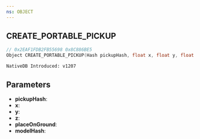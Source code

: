 ```yaml
---
ns: OBJECT
---
```

## CREATE_PORTABLE_PICKUP

```c
// 0x2EAF1FDB2FB55698 0x8C886BE5
Object CREATE_PORTABLE_PICKUP(Hash pickupHash, float x, float y, float z, BOOL placeOnGround, Hash modelHash);
```

```
NativeDB Introduced: v1207
```

## Parameters
* **pickupHash**:
* **x**:
* **y**:
* **z**:
* **placeOnGround**:
* **modelHash**:
